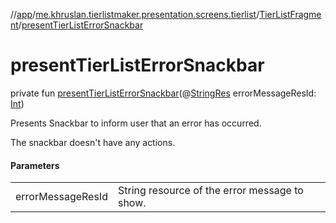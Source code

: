 //[app](../../../index.md)/[me.khruslan.tierlistmaker.presentation.screens.tierlist](../index.md)/[TierListFragment](index.md)/[presentTierListErrorSnackbar](present-tier-list-error-snackbar.md)

# presentTierListErrorSnackbar

private fun [presentTierListErrorSnackbar](present-tier-list-error-snackbar.md)(@[StringRes](https://developer.android.com/reference/kotlin/androidx/annotation/StringRes.html) errorMessageResId: [Int](https://kotlinlang.org/api/latest/jvm/stdlib/kotlin/-int/index.html))

Presents Snackbar to inform user that an error has occurred.

The snackbar doesn't have any actions.

#### Parameters

| | |
|---|---|
| errorMessageResId | String resource of the error message to show. |
